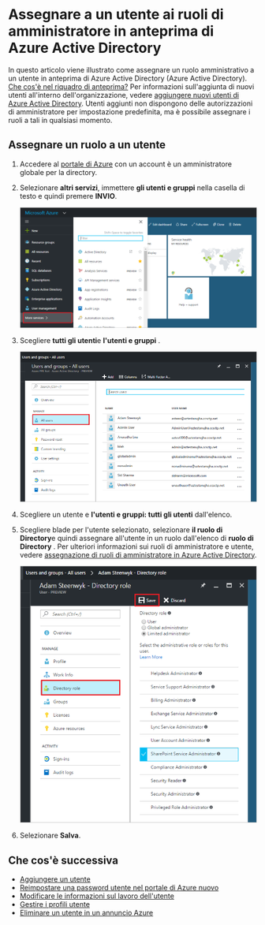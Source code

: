 <properties
    pageTitle="Assegnare a un utente ai ruoli di amministratore in anteprima di Azure Active Directory | Microsoft Azure"
    description="Viene spiegato come modificare le informazioni amministrative di Azure Active Directory"
    services="active-directory"
    documentationCenter=""
    authors="curtand"
    manager="femila"
    editor=""/>

<tags
    ms.service="active-directory"
    ms.workload="identity"
    ms.tgt_pltfrm="na"
    ms.devlang="na"
    ms.topic="article"
    ms.date="09/12/2016"
    ms.author="curtand"/>

# <a name="assign-a-user-to-administrator-roles-in-azure-active-directory-preview"></a>Assegnare a un utente ai ruoli di amministratore in anteprima di Azure Active Directory

In questo articolo viene illustrato come assegnare un ruolo amministrativo a un utente in anteprima di Azure Active Directory (Azure Active Directory). [Che cos'è nel riquadro di anteprima?](active-directory-preview-explainer.md) Per informazioni sull'aggiunta di nuovi utenti all'interno dell'organizzazione, vedere [aggiungere nuovi utenti di Azure Active Directory](active-directory-users-create-azure-portal.md). Utenti aggiunti non dispongono delle autorizzazioni di amministratore per impostazione predefinita, ma è possibile assegnare i ruoli a tali in qualsiasi momento.

## <a name="assign-a-role-to-a-user"></a>Assegnare un ruolo a un utente

1.  Accedere al [portale di Azure](https://portal.azure.com) con un account è un amministratore globale per la directory.

2.  Selezionare **altri servizi**, immettere **gli utenti e gruppi** nella casella di testo e quindi premere **INVIO**.

    ![Gestione degli utenti di apertura](./media/active-directory-users-assign-role-azure-portal/create-users-user-management.png)

3.  Scegliere **tutti gli utenti**e **l'utenti e gruppi** .

    ![Apertura e il tutti gli utenti](./media/active-directory-users-assign-role-azure-portal/create-users-open-users-blade.png)

4. Scegliere un utente e **l'utenti e gruppi: tutti gli utenti** dall'elenco.

5. Scegliere blade per l'utente selezionato, selezionare **il ruolo di Directory**e quindi assegnare all'utente in un ruolo dall'elenco di **ruolo di Directory** . Per ulteriori informazioni sui ruoli di amministratore e utente, vedere [assegnazione di ruoli di amministratore in Azure Active Directory](active-directory-assign-admin-roles.md).

      ![Assegnazione di un utente a un ruolo](./media/active-directory-users-assign-role-azure-portal/create-users-assign-role.png)

6. Selezionare **Salva**.


## <a name="whats-next"></a>Che cos'è successiva

- [Aggiungere un utente](active-directory-users-create-azure-portal.md)
- [Reimpostare una password utente nel portale di Azure nuovo](active-directory-users-reset-password-azure-portal.md)
- [Modificare le informazioni sul lavoro dell'utente](active-directory-users-work-info-azure-portal.md)
- [Gestire i profili utente](active-directory-users-profile-azure-portal.md)
- [Eliminare un utente in un annuncio Azure](active-directory-users-delete-user-azure-portal.md)
